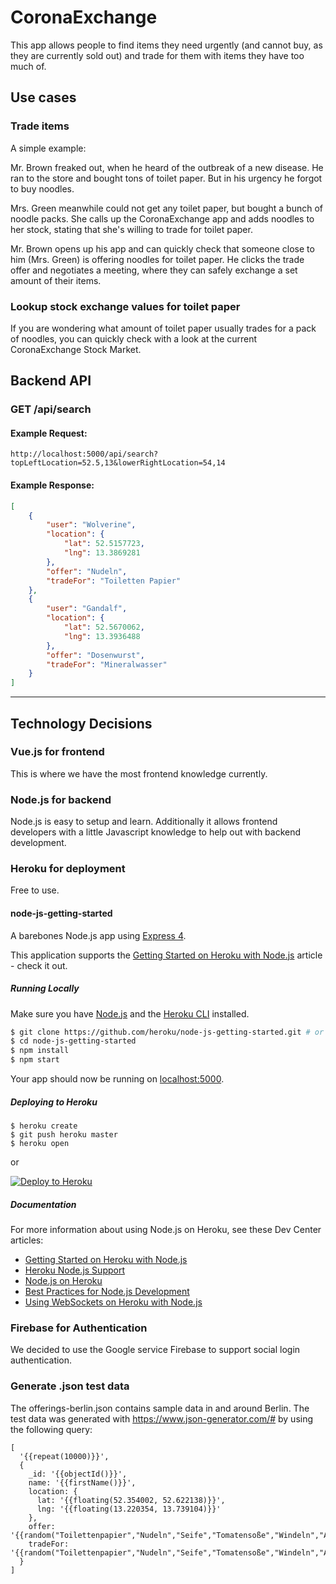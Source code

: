 # CoronaExchange

This app allows people to find items they need urgently (and cannot buy, as they are currently sold out) and trade for them with items they have too much of.

## Use cases

### Trade items

A simple example:

Mr. Brown freaked out, when he heard of the outbreak of a new disease. He ran to the store and bought tons of toilet paper. But in his urgency he forgot to buy noodles.

Mrs. Green meanwhile could not get any toilet paper, but bought a bunch of noodle packs. She calls up the CoronaExchange app and adds noodles to her stock, stating that she's willing to trade for toilet paper.

Mr. Brown opens up his app and can quickly check that someone close to him (Mrs. Green) is offering noodles for toilet paper. He clicks the trade offer and negotiates a meeting, where they can safely exchange a set amount of their items.

### Lookup stock exchange values for toilet paper

If you are wondering what amount of toilet paper usually trades for a pack of noodles, you can quickly check with a look at the current CoronaExchange Stock Market.

## Backend API

### GET /api/search

#### Example Request:

```
http://localhost:5000/api/search?topLeftLocation=52.5,13&lowerRightLocation=54,14
```

#### Example Response:

```json
[
    {
        "user": "Wolverine",
        "location": {
            "lat": 52.5157723,
            "lng": 13.3869281
        },
        "offer": "Nudeln",
        "tradeFor": "Toiletten Papier"
    },
    {
        "user": "Gandalf",
        "location": {
            "lat": 52.5670062,
            "lng": 13.3936488
        },
        "offer": "Dosenwurst",
        "tradeFor": "Mineralwasser"
    }
]
```

---

## Technology Decisions

### Vue.js for frontend

This is where we have the most frontend knowledge currently.

### Node.js for backend

Node.js is easy to setup and learn. Additionally it allows frontend developers with a little Javascript knowledge to help out with backend development.

### Heroku for deployment

Free to use.

#### node-js-getting-started

A barebones Node.js app using [Express 4](http://expressjs.com/).

This application supports the [Getting Started on Heroku with Node.js](https://devcenter.heroku.com/articles/getting-started-with-nodejs) article - check it out.

##### Running Locally

Make sure you have [Node.js](http://nodejs.org/) and the [Heroku CLI](https://cli.heroku.com/) installed.

```sh
$ git clone https://github.com/heroku/node-js-getting-started.git # or clone your own fork
$ cd node-js-getting-started
$ npm install
$ npm start
```

Your app should now be running on [localhost:5000](http://localhost:5000/).

##### Deploying to Heroku

```
$ heroku create
$ git push heroku master
$ heroku open
```
or

[![Deploy to Heroku](https://www.herokucdn.com/deploy/button.png)](https://heroku.com/deploy)

##### Documentation

For more information about using Node.js on Heroku, see these Dev Center articles:

- [Getting Started on Heroku with Node.js](https://devcenter.heroku.com/articles/getting-started-with-nodejs)
- [Heroku Node.js Support](https://devcenter.heroku.com/articles/nodejs-support)
- [Node.js on Heroku](https://devcenter.heroku.com/categories/nodejs)
- [Best Practices for Node.js Development](https://devcenter.heroku.com/articles/node-best-practices)
- [Using WebSockets on Heroku with Node.js](https://devcenter.heroku.com/articles/node-websockets)

### Firebase for Authentication

We decided to use the Google service Firebase to support social login authentication.

### Generate .json test data

The offerings-berlin.json contains sample data in and around Berlin.
The test data was generated with https://www.json-generator.com/# by using the following query:

```
[
  '{{repeat(10000)}}',
  {
    _id: '{{objectId()}}',
    name: '{{firstName()}}',
    location: {
      lat: '{{floating(52.354002, 52.622138)}}',
      lng: '{{floating(13.220354, 13.739104)}}'
    },
    offer: '{{random("Toilettenpapier","Nudeln","Seife","Tomatensoße","Windeln","Apfelmus","Milch","Eier","Hefe")}}',
    tradeFor: '{{random("Toilettenpapier","Nudeln","Seife","Tomatensoße","Windeln","Apfelmus","Milch","Eier","Hefe")}}'
  }
]
```